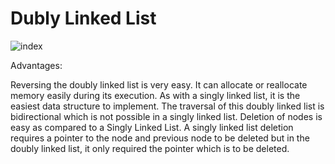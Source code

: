# Dubly Linked List


![index](https://user-images.githubusercontent.com/46066018/121918975-2ebcbc80-cd54-11eb-9c60-8cde4d4757d7.png)

Advantages:

Reversing the doubly linked list is very easy.
It can allocate or reallocate memory easily during its execution.
As with a singly linked list, it is the easiest data structure to implement.
The traversal of this doubly linked list is bidirectional which is not possible in a singly linked list.
Deletion of nodes is easy as compared to a Singly Linked List. A singly linked list deletion requires a pointer to the node and previous node to be deleted but in the doubly linked list, it only required the pointer which is to be deleted.
